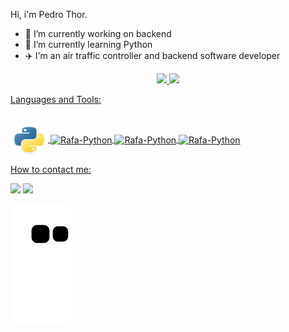  Hi, i'm Pedro Thor.
- 🔭 I’m currently working on backend
- 🌱 I’m currently learning Python
- ✈️ I'm an air traffic controller and backend software developer

<div align="center">
  <a href="https://github.com/pedrothor">
  <img height="180em" src="https://github-readme-stats.vercel.app/api?username=pedrothor&show_icons=true&theme=dark&include_all_commits=true&count_private=true"/>
  <img height="180em" src="https://github-readme-stats.vercel.app/api/top-langs/?username=pedrothor&layout=compact&langs_count=7&theme=dark"/>
</div>
 
Languages and Tools:
<div style="display: inline_block"><br>
  <img align="center" alt="Rafa-Python" height="50" width="60" src="https://raw.githubusercontent.com/devicons/devicon/master/icons/python/python-original.svg">
  <img align="center" alt="Rafa-Python" height="50" width="60" src="https://cdn.jsdelivr.net/gh/devicons/devicon/icons/mysql/mysql-plain-wordmark.svg">
  <img align="center" alt="Rafa-Python" height="50" width="60" src="https://cdn.jsdelivr.net/gh/devicons/devicon/icons/postgresql/postgresql-original-wordmark.svg">
  <img align="center" alt="Rafa-Python" height="50" width="60" src="https://cdn.jsdelivr.net/gh/devicons/devicon/icons/mongodb/mongodb-original-wordmark.svg">
 
</div>
  
How to contact me:
<div> 
  <a href = "mailto:contatopedro.thor@hotmail.com"><img src="https://img.shields.io/badge/-Hotmail-%23333?style=for-the-badge&logo=gmail&logoColor=white" target="_blank"></a>
  <a href="https://www.linkedin.com/in/pedro-thor-50ba91200/" target="_blank"><img src="https://img.shields.io/badge/-LinkedIn-%230077B5?style=for-the-badge&logo=linkedin&logoColor=white" target="_blank"></a> 
 
  ![Snake animation](https://github.com/rafaballerini/rafaballerini/blob/output/github-contribution-grid-snake.svg)
 
</div>
